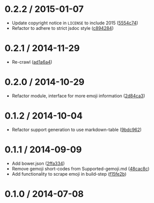 <!--mdast setext-->

<!--lint disable no-multiple-toplevel-headings-->

0.2.2 / 2015-01-07
==================

*   Update copyright notice in `LICENSE` to include 2015 ([5554c74](https://github.com/wooorm/gemoji/commit/5554c74))
*   Refactor to adhere to strict jsdoc style ([c894284](https://github.com/wooorm/gemoji/commit/c894284))

0.2.1 / 2014-11-29
==================

*   Re-crawl ([ad1a6a4](https://github.com/wooorm/gemoji/commit/ad1a6a4))

0.2.0 / 2014-10-29
==================

*   Refactor module, interface for more emoji information ([2d84ca3](https://github.com/wooorm/gemoji/commit/2d84ca3))

0.1.2 / 2014-10-04
==================

*   Refactor support generation to use markdown-table ([9bdc962](https://github.com/wooorm/gemoji/commit/9bdc962))

0.1.1 / 2014-09-09
==================

*   Add bower.json ([2ffa334](https://github.com/wooorm/gemoji/commit/2ffa334))
*   Remove gemoji short-codes from Supported-gemoji.md ([48cac8c](https://github.com/wooorm/gemoji/commit/48cac8c))
*   Add functionality to scrape emoji in build-step ([f15fe2b](https://github.com/wooorm/gemoji/commit/f15fe2b))

0.1.0 / 2014-07-08
==================
